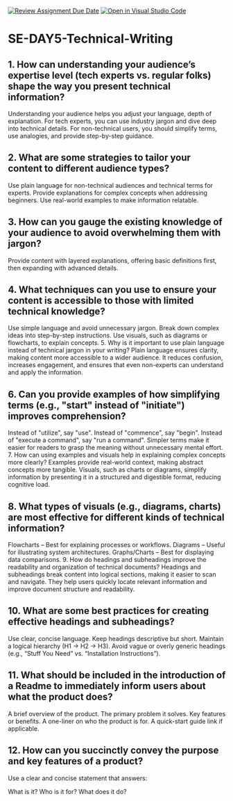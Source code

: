 [![Review Assignment Due Date](https://classroom.github.com/assets/deadline-readme-button-22041afd0340ce965d47ae6ef1cefeee28c7c493a6346c4f15d667ab976d596c.svg)](https://classroom.github.com/a/zsAR-pyY)
[![Open in Visual Studio Code](https://classroom.github.com/assets/open-in-vscode-2e0aaae1b6195c2367325f4f02e2d04e9abb55f0b24a779b69b11b9e10269abc.svg)](https://classroom.github.com/online_ide?assignment_repo_id=18563619&assignment_repo_type=AssignmentRepo)
# SE-DAY5-Technical-Writing

## 1. How can understanding your audience’s expertise level (tech experts vs. regular folks) shape the way you present technical information?
Understanding your audience helps you adjust your language, depth of explanation. For tech experts, you can use industry jargon and dive deep into technical details. For non-technical users, you should simplify terms, use analogies, and provide step-by-step guidance.

## 2. What are some strategies to tailor your content to different audience types?
Use plain language for non-technical audiences and technical terms for experts.
Provide explanations for complex concepts when addressing beginners.
Use real-world examples to make information relatable.
## 3. How can you gauge the existing knowledge of your audience to avoid overwhelming them with jargon?
Provide content with layered explanations, offering basic definitions first, then expanding with advanced details.
## 4. What techniques can you use to ensure your content is accessible to those with limited technical knowledge?
Use simple language and avoid unnecessary jargon.
Break down complex ideas into step-by-step instructions.
Use visuals, such as diagrams or flowcharts, to explain concepts.
5. Why is it important to use plain language instead of technical jargon in your writing?
Plain language ensures clarity, making content more accessible to a wider audience. It reduces confusion, increases engagement, and ensures that even non-experts can understand and apply the information.

## 6. Can you provide examples of how simplifying terms (e.g., "start" instead of "initiate") improves comprehension?
Instead of "utilize", say "use".
Instead of "commence", say "begin".
Instead of "execute a command", say "run a command".
Simpler terms make it easier for readers to grasp the meaning without unnecessary mental effort.
7. How can using examples and visuals help in explaining complex concepts more clearly?
Examples provide real-world context, making abstract concepts more tangible. Visuals, such as charts or diagrams, simplify information by presenting it in a structured and digestible format, reducing cognitive load.

## 8. What types of visuals (e.g., diagrams, charts) are most effective for different kinds of technical information?
Flowcharts – Best for explaining processes or workflows.
Diagrams – Useful for illustrating system architectures.
Graphs/Charts – Best for displaying data comparisons.
9. How do headings and subheadings improve the readability and organization of technical documents?
Headings and subheadings break content into logical sections, making it easier to scan and navigate. They help users quickly locate relevant information and improve document structure and readability.

## 10. What are some best practices for creating effective headings and subheadings?
Use clear, concise language.
Keep headings descriptive but short.
Maintain a logical hierarchy (H1 → H2 → H3).
Avoid vague or overly generic headings (e.g., “Stuff You Need” vs. “Installation Instructions”).
## 11. What should be included in the introduction of a Readme to immediately inform users about what the product does?
A brief overview of the product.
The primary problem it solves.
Key features or benefits.
A one-liner on who the product is for.
A quick-start guide link if applicable.
## 12. How can you succinctly convey the purpose and key features of a product?
Use a clear and concise statement that answers:

What is it?
Who is it for?
What does it do?
